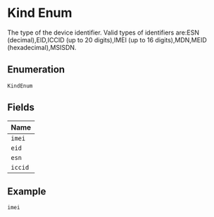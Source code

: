
# Kind Enum

The type of the device identifier. Valid types of identifiers are:ESN (decimal),EID,ICCID (up to 20 digits),IMEI (up to 16 digits),MDN,MEID (hexadecimal),MSISDN.

## Enumeration

`KindEnum`

## Fields

| Name |
|  --- |
| `imei` |
| `eid` |
| `esn` |
| `iccid` |

## Example

```
imei
```

